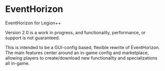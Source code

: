 # EventHorizon
EventHorizon for Legion++

Version 2.0 is a work in progress, and functionality, performance, or support is not guaranteed.

This is intended to be a GUI-config based, flexible rewrite of EventHorizon. The main features center around an in-game config and marketplace, allowing players to create/download new functionality and specializations all in-game.
